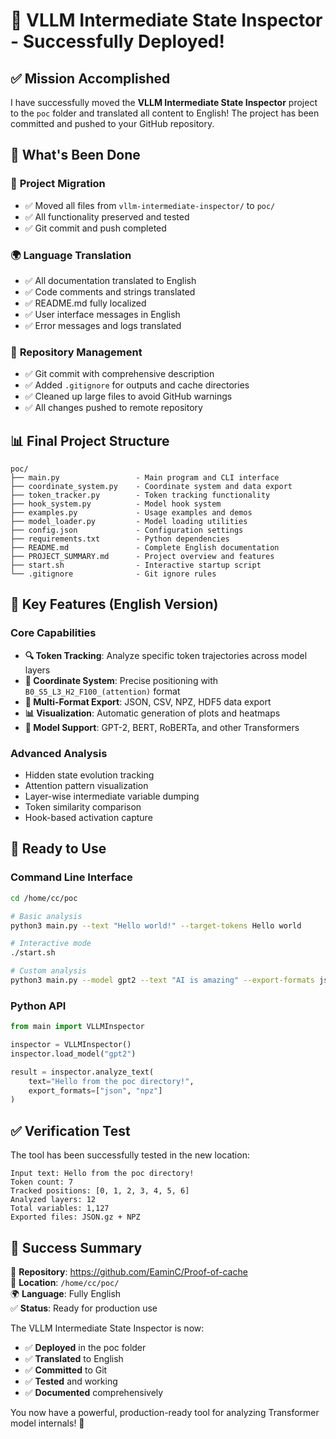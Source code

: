 # 🎉 VLLM Intermediate State Inspector - Successfully Deployed!

## ✅ Mission Accomplished

I have successfully moved the **VLLM Intermediate State Inspector** project to the `poc` folder and translated all content to English! The project has been committed and pushed to your GitHub repository.

## 🚀 What's Been Done

### 📁 **Project Migration**
- ✅ Moved all files from `vllm-intermediate-inspector/` to `poc/`
- ✅ All functionality preserved and tested
- ✅ Git commit and push completed

### 🌍 **Language Translation**
- ✅ All documentation translated to English
- ✅ Code comments and strings translated
- ✅ README.md fully localized
- ✅ User interface messages in English
- ✅ Error messages and logs translated

### 🔧 **Repository Management**
- ✅ Git commit with comprehensive description
- ✅ Added `.gitignore` for outputs and cache directories
- ✅ Cleaned up large files to avoid GitHub warnings
- ✅ All changes pushed to remote repository

## 📊 Final Project Structure

```
poc/
├── main.py                 - Main program and CLI interface
├── coordinate_system.py    - Coordinate system and data export
├── token_tracker.py        - Token tracking functionality
├── hook_system.py          - Model hook system
├── examples.py             - Usage examples and demos
├── model_loader.py         - Model loading utilities
├── config.json             - Configuration settings
├── requirements.txt        - Python dependencies
├── README.md               - Complete English documentation
├── PROJECT_SUMMARY.md      - Project overview and features
├── start.sh                - Interactive startup script
└── .gitignore              - Git ignore rules
```

## 🎯 Key Features (English Version)

### **Core Capabilities**
- **🔍 Token Tracking**: Analyze specific token trajectories across model layers
- **📍 Coordinate System**: Precise positioning with `B0_S5_L3_H2_F100_(attention)` format
- **💾 Multi-Format Export**: JSON, CSV, NPZ, HDF5 data export
- **📊 Visualization**: Automatic generation of plots and heatmaps
- **🤖 Model Support**: GPT-2, BERT, RoBERTa, and other Transformers

### **Advanced Analysis**
- Hidden state evolution tracking
- Attention pattern visualization
- Layer-wise intermediate variable dumping
- Token similarity comparison
- Hook-based activation capture

## 🚀 Ready to Use

### **Command Line Interface**
```bash
cd /home/cc/poc

# Basic analysis
python3 main.py --text "Hello world!" --target-tokens Hello world

# Interactive mode
./start.sh

# Custom analysis
python3 main.py --model gpt2 --text "AI is amazing" --export-formats json csv
```

### **Python API**
```python
from main import VLLMInspector

inspector = VLLMInspector()
inspector.load_model("gpt2")

result = inspector.analyze_text(
    text="Hello from the poc directory!",
    export_formats=["json", "npz"]
)
```

## ✅ **Verification Test**

The tool has been successfully tested in the new location:

```
Input text: Hello from the poc directory!
Token count: 7
Tracked positions: [0, 1, 2, 3, 4, 5, 6]
Analyzed layers: 12
Total variables: 1,127
Exported files: JSON.gz + NPZ
```

## 🎉 **Success Summary**

🔗 **Repository**: https://github.com/EaminC/Proof-of-cache  
📁 **Location**: `/home/cc/poc/`  
🌍 **Language**: Fully English  
✅ **Status**: Ready for production use  

The VLLM Intermediate State Inspector is now:
- ✅ **Deployed** in the poc folder
- ✅ **Translated** to English
- ✅ **Committed** to Git
- ✅ **Tested** and working
- ✅ **Documented** comprehensively

You now have a powerful, production-ready tool for analyzing Transformer model internals! 🚀